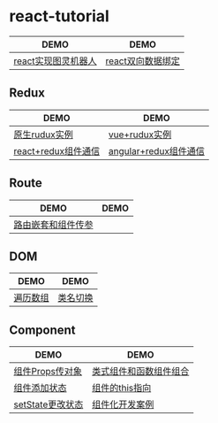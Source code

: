 # react-tutorial

|DEMO|DEMO|
|-|-|
|[react实现图灵机器人](https://wscats.github.io/react-tutorial/图灵机器人/index.html)|[react双向数据绑定](https://wscats.github.io/react-tutorial/双向数据绑定/demo.html)|


## Redux
|DEMO|DEMO|
|-|-|
|[原生rudux实例](https://wscats.github.io/react-tutorial/redux/demo1/index.html)|[vue+rudux实例](https://wscats.github.io/react-tutorial/redux/demo2/index.html)|
|[react+redux组件通信](https://wscats.github.io/react-tutorial/redux/demo1/react+redux.html)|[angular+redux组件通信](https://wscats.github.io/react-tutorial/redux/demo1/angular+redux.html)|

## Route
|DEMO|DEMO|
|-|-|
|[路由嵌套和组件传参](https://wscats.github.io/react-tutorial/react+webpack+react-router/build/index.html)||

## DOM
|DEMO|DEMO|
|-|-|
|[遍历数组](https://wscats.github.io/react-tutorial/遍历/遍历.html)|[类名切换](https://wscats.github.io/react-tutorial/DOM/类名切换.html)|

## Component
|DEMO|DEMO|
|-|-|
|[组件Props传对象](https://wscats.github.io/react-tutorial/组件/props传对象.html)|[类式组件和函数组件组合](https://wscats.github.io/react-tutorial/组件/类式组件和函数组件组合.html)|
|[组件添加状态](https://wscats.github.io/react-tutorial/组件/组件添加状态.html)|[组件的this指向](https://wscats.github.io/react-tutorial/组件/组件的this指向.html)|
|[setState更改状态](https://wscats.github.io/react-tutorial/组件/setState更改状态.html)|[组件化开发案例](https://wscats.github.io/react-tutorial/组件/1.weui/index.html)|
